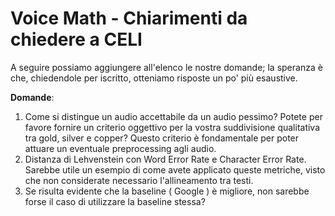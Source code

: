 # Voice Math - Chiarimenti da chiedere a CELI

A seguire possiamo aggiungere all'elenco le nostre domande; la speranza è che, chiedendole per iscritto, otteniamo risposte un po' più esaustive.

**Domande**: 
1. Come si distingue un audio accettabile da un audio pessimo? Potete per favore fornire un criterio oggettivo per la vostra suddivisione qualitativa tra gold, silver e copper? 
Questo criterio è fondamentale per poter attuare un eventuale preprocessing agli audio. 
2. Distanza di Lehvenstein con Word Error Rate e Character Error Rate. Sarebbe utile un esempio di come avete applicato queste metriche, visto che non considerate necessario l'allineamento tra testi.
3. Se risulta evidente che la baseline ( Google ) è migliore, non sarebbe forse il caso di utilizzare la baseline stessa?
